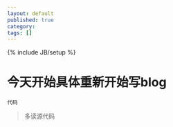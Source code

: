 ```yaml
---
layout: default
published: true
category: 
tags: []
---
```

{% include JB/setup %}

# 今天开始具体重新开始写blog
```
代码
```
> 多读源代码
